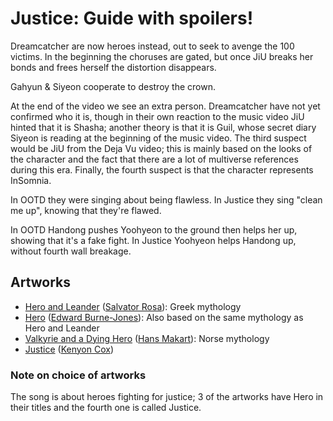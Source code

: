 # Justice: Guide with spoilers!

Dreamcatcher are now heroes instead, out to seek to avenge the 100 victims.
In the beginning the choruses are gated, but once JiU breaks her bonds
and frees herself the distortion disappears.

Gahyun & Siyeon cooperate to destroy the crown.

At the end of the video we see an extra person. Dreamcatcher have not yet
confirmed who it is, though in their own reaction to the music video
JiU hinted that it is Shasha; another theory is that it is Guil,
whose secret diary Siyeon is reading at the beginning of the music video.
The third suspect would be JiU from the Deja Vu video;
this is mainly based on the looks of the character and the fact that
there are a lot of multiverse references during this era.
Finally, the fourth suspect is that the character represents InSomnia.

In OOTD they were singing about being flawless. In Justice they sing
"clean me up", knowing that they're flawed.

In OOTD Handong pushes Yoohyeon to the ground then helps her up,
showing that it's a fake fight. In Justice Yoohyeon helps Handong up,
without fourth wall breakage.

## Artworks

* [Hero and Leander](https://www.artnet.com/artists/salvator-rosa/hero-and-leander-IxQbUklfZdtu8i2GMjMwTA2) ([Salvator Rosa](https://en.wikipedia.org/wiki/Salvator_Rosa)): Greek mythology
* [Hero](https://useum.org/artwork/Hero-Edward-Burne-Jones) ([Edward Burne-Jones](https://en.wikipedia.org/wiki/Edward_Burne-Jones)): Also based on the same mythology as Hero and Leander
* [Valkyrie and a Dying Hero](https://www.worldhistory.org/image/14595/valkyrie-and-a-dying-hero/) ([Hans Makart](https://en.wikipedia.org/wiki/Hans_Makart)): Norse mythology
* [Justice](https://artvee.com/dl/sketch-for-mosaic-wisconsin-state-capital-justice/) ([Kenyon Cox](https://en.wikipedia.org/wiki/Kenyon_Cox))

### Note on choice of artworks

The song is about heroes fighting for justice; 3 of the artworks have Hero in their titles and the fourth one is called Justice.
